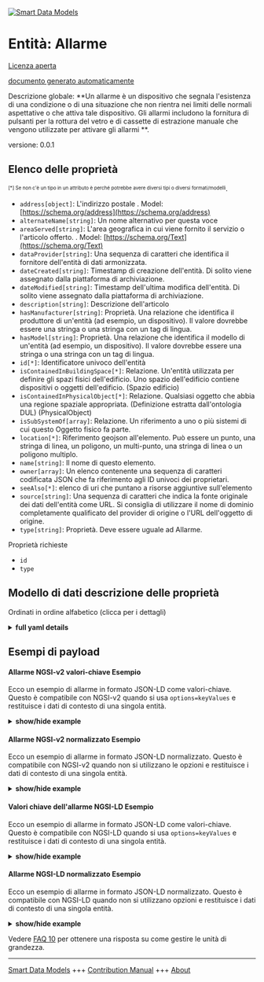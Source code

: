 <!-- 10-Header -->
  
[![Smart Data Models](https://smartdatamodels.org/wp-content/uploads/2022/01/SmartDataModels_logo.png "Logo")](https://smartdatamodels.org)  

Entità: Allarme  
===============
<!-- /10-Header -->
  
<!-- 15-License -->
  

[Licenza aperta](https://github.com/smart-data-models//dataModel.S4BLDG/blob/master/Alarm/LICENSE.md)  

[documento generato automaticamente](https://docs.google.com/presentation/d/e/2PACX-1vTs-Ng5dIAwkg91oTTUdt8ua7woBXhPnwavZ0FxgR8BsAI_Ek3C5q97Nd94HS8KhP-r_quD4H0fgyt3/pub?start=false&loop=false&delayms=3000#slide=id.gb715ace035_0_60)  
<!-- /15-License -->
  
<!-- 20-Description -->
  

Descrizione globale: **Un allarme è un dispositivo che segnala l'esistenza di una condizione o di una situazione che non rientra nei limiti delle normali aspettative o che attiva tale dispositivo.  Gli allarmi includono la fornitura di pulsanti per la rottura del vetro e di cassette di estrazione manuale che vengono utilizzate per attivare gli allarmi **.  

versione: 0.0.1  
<!-- /20-Description -->
  
<!-- 30-PropertiesList -->
  


## Elenco delle proprietà  


<sup><sub>[*] Se non c'è un tipo in un attributo è perché potrebbe avere diversi tipi o diversi formati/modelli</sub></sup>.  
- `address[object]`: L'indirizzo postale  . Model: [https://schema.org/address](https://schema.org/address)
- `alternateName[string]`: Un nome alternativo per questa voce  
- `areaServed[string]`: L'area geografica in cui viene fornito il servizio o l'articolo offerto.  . Model: [https://schema.org/Text](https://schema.org/Text)
- `dataProvider[string]`: Una sequenza di caratteri che identifica il fornitore dell'entità di dati armonizzata.  
- `dateCreated[string]`: Timestamp di creazione dell'entità. Di solito viene assegnato dalla piattaforma di archiviazione.  
- `dateModified[string]`: Timestamp dell'ultima modifica dell'entità. Di solito viene assegnato dalla piattaforma di archiviazione.  
- `description[string]`: Descrizione dell'articolo  
- `hasManufacturer[string]`: Proprietà. Una relazione che identifica il produttore di un'entità (ad esempio, un dispositivo). Il valore dovrebbe essere una stringa o una stringa con un tag di lingua.  
- `hasModel[string]`: Proprietà. Una relazione che identifica il modello di un'entità (ad esempio, un dispositivo). Il valore dovrebbe essere una stringa o una stringa con un tag di lingua.  
- `id[*]`: Identificatore univoco dell'entità  
- `isContainedInBuildingSpace[*]`: Relazione. Un'entità utilizzata per definire gli spazi fisici dell'edificio. Uno spazio dell'edificio contiene dispositivi o oggetti dell'edificio. (Spazio edificio)  
- `isContainedInPhysicalObject[*]`: Relazione. Qualsiasi oggetto che abbia una regione spaziale appropriata.  (Definizione estratta dall'ontologia DUL) (PhysicalObject)  
- `isSubSystemOf[array]`: Relazione. Un riferimento a uno o più sistemi di cui questo Oggetto fisico fa parte.  
- `location[*]`: Riferimento geojson all'elemento. Può essere un punto, una stringa di linea, un poligono, un multi-punto, una stringa di linea o un poligono multiplo.  
- `name[string]`: Il nome di questo elemento.  
- `owner[array]`: Un elenco contenente una sequenza di caratteri codificata JSON che fa riferimento agli ID univoci dei proprietari.  
- `seeAlso[*]`: elenco di uri che puntano a risorse aggiuntive sull'elemento  
- `source[string]`: Una sequenza di caratteri che indica la fonte originale dei dati dell'entità come URL. Si consiglia di utilizzare il nome di dominio completamente qualificato del provider di origine o l'URL dell'oggetto di origine.  
- `type[string]`: Proprietà. Deve essere uguale ad Allarme.  
<!-- /30-PropertiesList -->
  
<!-- 35-RequiredProperties -->
  

Proprietà richieste  
- `id`  
- `type`  
<!-- /35-RequiredProperties -->
  
<!-- 40-RequiredProperties -->
  
<!-- /40-RequiredProperties -->
  
<!-- 50-DataModelHeader -->
  

## Modello di dati descrizione delle proprietà  

Ordinati in ordine alfabetico (clicca per i dettagli)  
<!-- /50-DataModelHeader -->
  
<!-- 60-ModelYaml -->
  
<details><summary><strong>full yaml details</strong></summary>    

```yaml  
Alarm:    
  description: An alarm is a device that signals the existence of a condition or situation that is outside the boundaries of normal expectation or that activates such a device.  Alarms include the provision of break glass buttons and manual pull boxes that are used to activate alarms.    
  properties:    
    address:    
      description: The mailing address    
      properties:    
        addressCountry:    
          description: 'Property. The country. For example, Spain. Model:''https://schema.org/addressCountry'''    
          type: string    
        addressLocality:    
          description: 'Property. The locality in which the street address is, and which is in the region. Model:''https://schema.org/addressLocality'''    
          type: string    
        addressRegion:    
          description: 'Property. The region in which the locality is, and which is in the country. Model:''https://schema.org/addressRegion'''    
          type: string    
        district:    
          description: 'A district is a type of administrative division that, in some countries, is managed by the local government.'    
          type: string    
        postOfficeBoxNumber:    
          description: 'Property. The post office box number for PO box addresses. For example, 03578. Model:''https://schema.org/postOfficeBoxNumber'''    
          type: string    
        postalCode:    
          description: 'Property. The postal code. For example, 24004. Model:''https://schema.org/https://schema.org/postalCode'''    
          type: string    
        streetAddress:    
          description: 'Property. The street address. Model:''https://schema.org/streetAddress'''    
          type: string    
        streetNr:    
          description: Number identifying a specific property on a public street.    
          type: string    
      type: object    
      x-ngsi:    
        model: https://schema.org/address    
        type: Property    
    alternateName:    
      description: An alternative name for this item    
      type: string    
      x-ngsi:    
        type: Property    
    areaServed:    
      description: The geographic area where a service or offered item is provided    
      type: string    
      x-ngsi:    
        model: https://schema.org/Text    
        type: Property    
    dataProvider:    
      description: A sequence of characters identifying the provider of the harmonised data entity.    
      type: string    
      x-ngsi:    
        type: Property    
    dateCreated:    
      description: Entity creation timestamp. This will usually be allocated by the storage platform.    
      format: date-time    
      type: string    
      x-ngsi:    
        type: Property    
    dateModified:    
      description: Timestamp of the last modification of the entity. This will usually be allocated by the storage platform.    
      format: date-time    
      type: string    
      x-ngsi:    
        type: Property    
    description:    
      description: A description of this item    
      type: string    
      x-ngsi:    
        type: Property    
    hasManufacturer:    
      description: 'Property. A relationship identifying the manufacturer of an entity (e.g., device). The value is expected to be a string or a string with language tag.'    
      type: string    
      x-ngsi:    
        type: Property    
    hasModel:    
      description: 'Property. A relationship identifying the model of an entity (e.g., device). The value is expected to be a string or a string with language tag.'    
      type: string    
      x-ngsi:    
        type: Property    
    id:    
      anyOf: &alarm_-_properties_-_iscontainedinbuildingspace_-_anyof    
        - description: Property. Identifier format of any NGSI entity    
          maxLength: 256    
          minLength: 1    
          pattern: ^[\w\-\.\{\}\$\+\*\[\]`|~^@!,:\\]+$    
          type: string    
        - description: Property. Identifier format of any NGSI entity    
          format: uri    
          type: string    
      description: Unique identifier of the entity    
      x-ngsi:    
        type: Property    
    isContainedInBuildingSpace:    
      anyOf: *alarm_-_properties_-_iscontainedinbuildingspace_-_anyof    
      description: Relationship. An entity used to define the physical spaces of the building. A building space contains devices or building objects. (BuildingSpace)    
      x-ngsi:    
        type: Property    
    isContainedInPhysicalObject:    
      anyOf: *alarm_-_properties_-_iscontainedinbuildingspace_-_anyof    
      description: Relationship. Any Object that has a proper space region.  (Definition extracted from DUL ontology) (PhysicalObject)    
      x-ngsi:    
        type: Property    
    isSubSystemOf:    
      description: Relationship. A reference to a system(s) that this Physical Object is part of.    
      items:    
        anyOf: *alarm_-_properties_-_iscontainedinbuildingspace_-_anyof    
        description: Property. Unique identifier of the entity    
      type: array    
      x-ngsi:    
        type: Relationship    
    location:    
      description: 'Geojson reference to the item. It can be Point, LineString, Polygon, MultiPoint, MultiLineString or MultiPolygon'    
      oneOf:    
        - description: GeoProperty. Geojson reference to the item. Point    
          properties:    
            bbox:    
              items:    
                type: number    
              minItems: 4    
              type: array    
            coordinates:    
              items:    
                type: number    
              minItems: 2    
              type: array    
            type:    
              enum:    
                - Point    
              type: string    
          required:    
            - type    
            - coordinates    
          title: GeoJSON Point    
          type: object    
        - description: GeoProperty. Geojson reference to the item. LineString    
          properties:    
            bbox:    
              items:    
                type: number    
              minItems: 4    
              type: array    
            coordinates:    
              items:    
                items:    
                  type: number    
                minItems: 2    
                type: array    
              minItems: 2    
              type: array    
            type:    
              enum:    
                - LineString    
              type: string    
          required:    
            - type    
            - coordinates    
          title: GeoJSON LineString    
          type: object    
        - description: GeoProperty. Geojson reference to the item. Polygon    
          properties:    
            bbox:    
              items:    
                type: number    
              minItems: 4    
              type: array    
            coordinates:    
              items:    
                items:    
                  items:    
                    type: number    
                  minItems: 2    
                  type: array    
                minItems: 4    
                type: array    
              type: array    
            type:    
              enum:    
                - Polygon    
              type: string    
          required:    
            - type    
            - coordinates    
          title: GeoJSON Polygon    
          type: object    
        - description: GeoProperty. Geojson reference to the item. MultiPoint    
          properties:    
            bbox:    
              items:    
                type: number    
              minItems: 4    
              type: array    
            coordinates:    
              items:    
                items:    
                  type: number    
                minItems: 2    
                type: array    
              type: array    
            type:    
              enum:    
                - MultiPoint    
              type: string    
          required:    
            - type    
            - coordinates    
          title: GeoJSON MultiPoint    
          type: object    
        - description: GeoProperty. Geojson reference to the item. MultiLineString    
          properties:    
            bbox:    
              items:    
                type: number    
              minItems: 4    
              type: array    
            coordinates:    
              items:    
                items:    
                  items:    
                    type: number    
                  minItems: 2    
                  type: array    
                minItems: 2    
                type: array    
              type: array    
            type:    
              enum:    
                - MultiLineString    
              type: string    
          required:    
            - type    
            - coordinates    
          title: GeoJSON MultiLineString    
          type: object    
        - description: GeoProperty. Geojson reference to the item. MultiLineString    
          properties:    
            bbox:    
              items:    
                type: number    
              minItems: 4    
              type: array    
            coordinates:    
              items:    
                items:    
                  items:    
                    items:    
                      type: number    
                    minItems: 2    
                    type: array    
                  minItems: 4    
                  type: array    
                type: array    
              type: array    
            type:    
              enum:    
                - MultiPolygon    
              type: string    
          required:    
            - type    
            - coordinates    
          title: GeoJSON MultiPolygon    
          type: object    
      x-ngsi:    
        type: GeoProperty    
    name:    
      description: The name of this item.    
      type: string    
      x-ngsi:    
        type: Property    
    owner:    
      description: A List containing a JSON encoded sequence of characters referencing the unique Ids of the owner(s)    
      items:    
        anyOf: *alarm_-_properties_-_iscontainedinbuildingspace_-_anyof    
        description: Property. Unique identifier of the entity    
      type: array    
      x-ngsi:    
        type: Property    
    seeAlso:    
      description: list of uri pointing to additional resources about the item    
      oneOf:    
        - items:    
            format: uri    
            type: string    
          minItems: 1    
          type: array    
        - format: uri    
          type: string    
      x-ngsi:    
        type: Property    
    source:    
      description: 'A sequence of characters giving the original source of the entity data as a URL. Recommended to be the fully qualified domain name of the source provider, or the URL to the source object.'    
      type: string    
      x-ngsi:    
        type: Property    
    type:    
      description: Property. It must be equal to Alarm.    
      enum:    
        - Alarm    
      type: string    
      x-ngsi:    
        type: Property    
  required:    
    - id    
    - type    
  type: object    
  x-derived-from: "https://saref.etsi.org/saref4bldg/v1.1.2/#s4bldg:Alarm"    
  x-disclaimer: 'Redistribution and use in source and binary forms, with or without modification, are permitted  provided that the license conditions are met. Copyleft (c) 2022 Contributors to Smart Data Models Program'    
  x-license-url: https://github.com/smart-data-models/dataModel.S4BLDG/blob/master/Alarm/LICENSE.md    
  x-model-schema: https://smart-data-models.github.com/dataModel.SAREF4BLDG/Alarm/schema.json    
  x-model-tags: SAREF Alarm    
  x-version: 0.0.1    
```  
</details>    
<!-- /60-ModelYaml -->
  
<!-- 70-MiddleNotes -->
  
<!-- /70-MiddleNotes -->
  
<!-- 80-Examples -->
  

## Esempi di payload  

#### Allarme NGSI-v2 valori-chiave Esempio  

Ecco un esempio di allarme in formato JSON-LD come valori-chiave. Questo è compatibile con NGSI-v2 quando si usa `options=keyValues` e restituisce i dati di contesto di una singola entità.  
<details><summary><strong>show/hide example</strong></summary>    

```json  

{  
  "id": "urn:ngsi-ld:Alarm:403ddbdf-79c0-4923-9d07-4c962837c527",  
  "type": "Alarm",  
  "isContainedInBuildingSpace": "urn:ngsi-ld:BuildingSpace:5920683a-3228-480c-82f6-17c1cf239df4",  
  "isContainedInPhysicalObject": "urn:ngsi-ld:PhysicalObject:58a84941-5697-4bdd-a39b-0f509d89659f",  
  "isSubSystemOf": [  
    "urn:ngsi-ld:System:d2fa7d6b-adfe-4b27-a231-c5c5edb297ad",  
    "urn:ngsi-ld:System:97320977-f3bd-47f8-8945-c15e1fc0c50f",  
    "urn:ngsi-ld:System:d05a0603-3ea4-4ed8-9a3d-edac79bae877"  
  ],  
  "hasManufacturer": "Alarm Company Inc.",  
  "hasModel": "Alarm 0.1.2",  
  "dateCreated": "2023-01-26T04:02:51Z",  
  "dateModified": "2023-01-26T07:49:05Z",  
  "source": "Import",  
  "name": "Alarm",  
  "alternateName": "Alarm type 2",  
  "description": "Alarm of limited Alarm types",  
  "dataProvider": "IFC file"  
}  
```  
</details>  

#### Allarme NGSI-v2 normalizzato Esempio  

Ecco un esempio di allarme in formato JSON-LD normalizzato. Questo è compatibile con NGSI-v2 quando non si utilizzano le opzioni e restituisce i dati di contesto di una singola entità.  
<details><summary><strong>show/hide example</strong></summary>    

```json  

{  
  "id": "urn:ngsi-ld:Alarm:8ae04687-4a9f-4cc8-acfa-2bc726781aaa",  
  "type": "Alarm",  
  "isContainedInBuildingSpace": {  
    "type": "Relationship",  
    "value": "urn:ngsi-ld:BuildingSpace:db2e26a9-5f4a-4b2c-9510-e7f9e2239efa"  
  },  
  "isContainedInPhysicalObject": {  
    "type": "Relationship",  
    "value": "urn:ngsi-ld:PhysicalObject:1c447365-0f4e-4350-bfc7-a2974d8297dd"  
  },  
  "isSubSystemOf": {  
    "type": "array",  
    "value": [  
      {  
        "type": "Relationship",  
        "value": "urn:ngsi-ld:System:38982b54-aaed-4916-ad8f-fcfeccb8fe6d"  
      },  
      {  
        "type": "Relationship",  
        "value": "urn:ngsi-ld:System:d7ead903-19a3-4f08-90a8-52979e99bc2b"  
      },  
      {  
        "type": "Relationship",  
        "value": "urn:ngsi-ld:System:5baec201-65ae-41f9-b557-37bd69cd14bb"  
      }  
    ]  
  },  
  "hasManufacturer": {  
    "type": "Text",  
    "value": "Alarm Company Inc."  
  },  
  "hasModel": {  
    "type": "Text",  
    "value": "Alarm 0.1.2"  
  },  
  "dateCreated": {  
    "type": "DateTime",  
    "value": "2023-01-25T14:33:52.1440188+01:00"  
  },  
  "dateModified": {  
    "type": "DateTime",  
    "value": "2023-01-26T10:12:39.8292183+01:00"  
  },  
  "source": {  
    "type": "Text",  
    "value": "Import"  
  },  
  "name": {  
    "type": "Text",  
    "value": "Alarm"  
  },  
  "alternateName": {  
    "type": "Text",  
    "value": "Alarm type 2"  
  },  
  "description": {  
    "type": "Text",  
    "value": "Alarm of limited Alarm types"  
  },  
  "dataProvider": {  
    "type": "Text",  
    "value": "IFC file"  
  }  
}  
```  
</details>  

#### Valori chiave dell'allarme NGSI-LD Esempio  

Ecco un esempio di allarme in formato JSON-LD come valori-chiave. Questo è compatibile con NGSI-LD quando si usa `options=keyValues` e restituisce i dati di contesto di una singola entità.  
<details><summary><strong>show/hide example</strong></summary>    

```json  

{  
  "id": "urn:ngsi-ld:Alarm:5c49d555-274b-4ccd-b527-823329defc35",  
  "type": "Alarm",  
  "isContainedInBuildingSpace": "urn:ngsi-ld:BuildingSpace:98c9f61a-d8f8-4326-b4f3-8845c97ad825",  
  "isContainedInPhysicalObject": "urn:ngsi-ld:PhysicalObject:2651a0f9-1d1b-4204-bcfc-a55f2d51f3bd",  
  "isSubSystemOf": [  
    "urn:ngsi-ld:System:8162840d-293b-4e69-a911-479d6040b540",  
    "urn:ngsi-ld:System:573efc0a-de49-43da-bed2-123de1138501",  
    "urn:ngsi-ld:System:565a39a6-eea4-4b32-8dcc-f10941da849a"  
  ],  
  "hasManufacturer": "Alarm Company Inc.",  
  "hasModel": "Alarm 0.1.2",  
  "dateCreated": "2023-01-25T17:55:12Z",  
  "dateModified": "2023-01-25T23:48:06Z",  
  "source": "Import",  
  "name": "Alarm",  
  "alternateName": "Alarm type 2",  
  "description": "Alarm of limited Alarm types",  
  "dataProvider": "IFC file",  
  "@context": [  
    "https://raw.githubusercontent.com/smart-data-models/dataModel.S4BLDG/master/context.jsonld",  
    "https://uri.etsi.org/ngsi-ld/v1/ngsi-ld-core-context.jsonld"  
  ]  
}  
```  
</details>  

#### Allarme NGSI-LD normalizzato Esempio  

Ecco un esempio di allarme in formato JSON-LD normalizzato. Questo è compatibile con NGSI-LD quando non si utilizzano opzioni e restituisce i dati di contesto di una singola entità.  
<details><summary><strong>show/hide example</strong></summary>    

```json  

{  
  "id": "urn:ngsi-ld:Alarm:3200afb8-5a97-4a51-b454-a7bb5e7dd272",  
  "type": "Alarm",  
  "isContainedInBuildingSpace": {  
    "type": "Relationship",  
    "object": "urn:ngsi-ld:BuildingSpace:ef503257-cb0f-456e-88eb-90fee65efbd1"  
  },  
  "isContainedInPhysicalObject": {  
    "type": "Relationship",  
    "object": "urn:ngsi-ld:PhysicalObject:c6d91273-5403-4ffb-835d-5bc5f7778667"  
  },  
  "isSubSystemOf": [  
    {  
      "type": "Relationship",  
      "object": "urn:ngsi-ld:System:9cc30a80-baee-46bf-b844-9e5bfd93373f"  
    },  
    {  
      "type": "Relationship",  
      "object": "urn:ngsi-ld:System:c4d6a860-5659-4a7c-a2fe-6e910f200b84"  
    },  
    {  
      "type": "Relationship",  
      "object": "urn:ngsi-ld:System:4c12a0b6-c61d-40ec-9545-50e88d01592e"  
    }  
  ],  
  "hasManufacturer": {  
    "type": "Property",  
    "value": "Alarm Company Inc."  
  },  
  "hasModel": {  
    "type": "Property",  
    "value": "Alarm 0.1.2"  
  },  
  "dateCreated": {  
    "type": "Property",  
    "value": "2023-01-25T20:04:31Z"  
  },  
  "dateModified": {  
    "type": "Property",  
    "value": "2023-01-26T04:48:57Z"  
  },  
  "source": {  
    "type": "Property",  
    "value": "Import"  
  },  
  "name": {  
    "type": "Property",  
    "value": "Alarm"  
  },  
  "alternateName": {  
    "type": "Property",  
    "value": "Alarm type 2"  
  },  
  "description": {  
    "type": "Property",  
    "value": "Alarm of limited Alarm types"  
  },  
  "dataProvider": {  
    "type": "Property",  
    "value": "IFC file"  
  },  
  "@context": [  
    "https://raw.githubusercontent.com/smart-data-models/dataModel.S4BLDG/master/context.jsonld",  
    "https://uri.etsi.org/ngsi-ld/v1/ngsi-ld-core-context.jsonld"  
  ]  
}  
```  
</details><!-- /80-Examples -->
  
<!-- 90-FooterNotes -->
  
<!-- /90-FooterNotes -->
  
<!-- 95-Units -->
  

Vedere [FAQ 10](https://smartdatamodels.org/index.php/faqs/) per ottenere una risposta su come gestire le unità di grandezza.  
<!-- /95-Units -->
  
<!-- 97-LastFooter -->
  
---  

[Smart Data Models](https://smartdatamodels.org) +++ [Contribution Manual](https://bit.ly/contribution_manual) +++ [About](https://bit.ly/Introduction_SDM)<!-- /97-LastFooter -->
  
